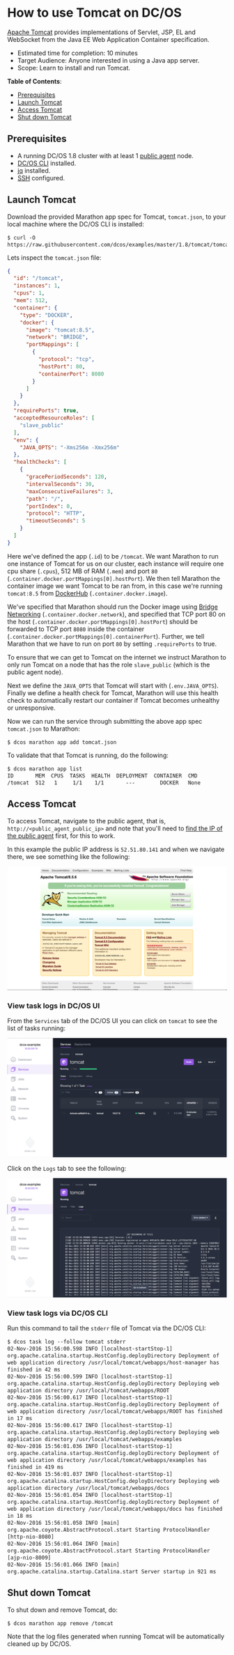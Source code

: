 # How to use Tomcat on DC/OS

[Apache Tomcat](http://tomcat.apache.org/) provides implementations of Servlet, JSP, EL and WebSocket from the Java EE Web Application Container specification.

- Estimated time for completion: 10 minutes
- Target Audience: Anyone interested in using a Java app server.
- Scope: Learn to install and run Tomcat.

**Table of Contents**:

- [Prerequisites](#prerequisites)
- [Launch Tomcat](#launch-tomcat)
- [Access Tomcat](#access-tomcat)
- [Shut down Tomcat](#shut-down-tomcat)

## Prerequisites

- A running DC/OS 1.8 cluster with at least 1 [public agent](https://dcos.io/docs/1.8/overview/concepts/#public) node.
- [DC/OS CLI](https://dcos.io/docs/1.8/usage/cli/install/) installed.
- [jq](https://github.com/stedolan/jq/wiki/Installation) installed.
- [SSH](https://dcos.io/docs/1.8/administration/access-node/sshcluster/) configured.

## Launch Tomcat

Download the provided Marathon app spec for Tomcat, `tomcat.json`, to your local machine where the DC/OS CLI is installed:

```
$ curl -O https://raw.githubusercontent.com/dcos/examples/master/1.8/tomcat/tomcat.json
```

Lets inspect the `tomcat.json` file:

```json
{
  "id": "/tomcat",
  "instances": 1,
  "cpus": 1,
  "mem": 512,
  "container": {
    "type": "DOCKER",
    "docker": {
      "image": "tomcat:8.5",
      "network": "BRIDGE",
      "portMappings": [
        {
          "protocol": "tcp",
          "hostPort": 80,
          "containerPort": 8080
        }
      ]
    }
  },
  "requirePorts": true,
  "acceptedResourceRoles": [
    "slave_public"
  ],
  "env": {
    "JAVA_OPTS": "-Xms256m -Xmx256m"
  },
  "healthChecks": [
    {
      "gracePeriodSeconds": 120,
      "intervalSeconds": 30,
      "maxConsecutiveFailures": 3,
      "path": "/",
      "portIndex": 0,
      "protocol": "HTTP",
      "timeoutSeconds": 5
    }
  ]
}
```

Here we've defined the app (`.id`) to be `/tomcat`. We want Marathon to run one instance of Tomcat for us on our cluster, each instance will require one cpu share (`.cpus`), 512 MB of RAM (`.mem`) and port `80` (`.container.docker.portMappings[0].hostPort`). We then tell Marathon the container image we want Tomcat to be ran from, in this case we're running `tomcat:8.5` from [DockerHub](https://hub.docker.com/_/tomcat/) (`.container.docker.image`).

We've specified that Marathon should run the Docker image using [Bridge Networking](https://docs.docker.com/engine/userguide/networking/dockernetworks/#the-default-bridge-network-in-detail) (`.container.docker.network`), and specified that TCP port 80 on the host (`.container.docker.portMappings[0].hostPort`) should be forwarded to TCP port `8080` inside the container (`.container.docker.portMappings[0].containerPort`). Further, we tell Marathon that we have to run on port `80` by setting `.requirePorts` to true.

To ensure that we can get to Tomcat on the internet we instruct Marathon to only run Tomcat on a node that has the role `slave_public` (which is the public agent node).

Next we define the `JAVA_OPTS` that Tomcat will start with (`.env.JAVA_OPTS`). Finally we define a health check for Tomcat, Marathon will use this health check to automatically restart our container if Tomcat becomes unhealthy or unresponsive.

Now we can run the service through submitting the above app spec `tomcat.json` to Marathon:

```
$ dcos marathon app add tomcat.json
```

To validate that that Tomcat is running, do the following:

```
$ dcos marathon app list
ID       MEM  CPUS  TASKS  HEALTH  DEPLOYMENT  CONTAINER  CMD
/tomcat  512   1     1/1    1/1       ---        DOCKER   None
```

## Access Tomcat

To access Tomcat, navigate to the public agent, that is, `http://<public_agent_public_ip>` and note that you'll need to [find the IP of the public agent](https://dcos.io/docs/1.8/administration/locate-public-agent/) first, for this to work. 

In this example the public IP address is `52.51.80.141` and when we navigate there, we see something like the following:

![Apache Tomcat Install Success](img/tomcat-screenshot.png)

### View task logs in DC/OS UI

From the `Services` tab of the DC/OS UI you can click on `tomcat` to see the list of tasks running:

![Marathon task List](img/tomcat-service.png)

Click on the `Logs` tab to see the following:

![Tomcat task log viewer](img/tomcat-logs.png)

### View task logs via DC/OS CLI

Run this command to tail the `stderr` file of Tomcat via the DC/OS CLI:

```
$ dcos task log --follow tomcat stderr
02-Nov-2016 15:56:00.598 INFO [localhost-startStop-1] org.apache.catalina.startup.HostConfig.deployDirectory Deployment of web application directory /usr/local/tomcat/webapps/host-manager has finished in 42 ms
02-Nov-2016 15:56:00.599 INFO [localhost-startStop-1] org.apache.catalina.startup.HostConfig.deployDirectory Deploying web application directory /usr/local/tomcat/webapps/ROOT
02-Nov-2016 15:56:00.617 INFO [localhost-startStop-1] org.apache.catalina.startup.HostConfig.deployDirectory Deployment of web application directory /usr/local/tomcat/webapps/ROOT has finished in 17 ms
02-Nov-2016 15:56:00.617 INFO [localhost-startStop-1] org.apache.catalina.startup.HostConfig.deployDirectory Deploying web application directory /usr/local/tomcat/webapps/examples
02-Nov-2016 15:56:01.036 INFO [localhost-startStop-1] org.apache.catalina.startup.HostConfig.deployDirectory Deployment of web application directory /usr/local/tomcat/webapps/examples has finished in 419 ms
02-Nov-2016 15:56:01.037 INFO [localhost-startStop-1] org.apache.catalina.startup.HostConfig.deployDirectory Deploying web application directory /usr/local/tomcat/webapps/docs
02-Nov-2016 15:56:01.054 INFO [localhost-startStop-1] org.apache.catalina.startup.HostConfig.deployDirectory Deployment of web application directory /usr/local/tomcat/webapps/docs has finished in 18 ms
02-Nov-2016 15:56:01.058 INFO [main] org.apache.coyote.AbstractProtocol.start Starting ProtocolHandler [http-nio-8080]
02-Nov-2016 15:56:01.064 INFO [main] org.apache.coyote.AbstractProtocol.start Starting ProtocolHandler [ajp-nio-8009]
02-Nov-2016 15:56:01.066 INFO [main] org.apache.catalina.startup.Catalina.start Server startup in 921 ms
```

## Shut down Tomcat

To shut down and remove Tomcat, do:

```
$ dcos marathon app remove /tomcat
```

Note that the log files generated when running Tomcat will be automatically cleaned up by DC/OS.
